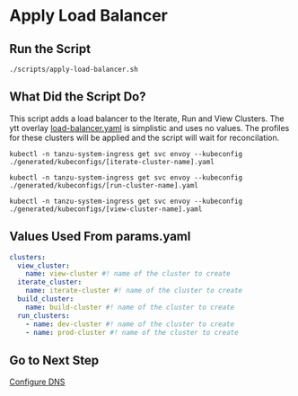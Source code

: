 # Apply Load Balancer

## Run the Script

```shell
./scripts/apply-load-balancer.sh
```

## What Did the Script Do?

This script adds a load balancer to the Iterate, Run and View Clusters. The ytt overlay [load-balancer.yaml](../../profile-overlays/load-balancer.yaml) is simplistic and uses no values. The profiles for these clusters will be applied and the script will wait for reconcilation.

```shell
kubectl -n tanzu-system-ingress get svc envoy --kubeconfig ./generated/kubeconfigs/[iterate-cluster-name].yaml

kubectl -n tanzu-system-ingress get svc envoy --kubeconfig ./generated/kubeconfigs/[run-cluster-name].yaml

kubectl -n tanzu-system-ingress get svc envoy --kubeconfig ./generated/kubeconfigs/[view-cluster-name].yaml
```

## Values Used From params.yaml

```yaml
clusters:
  view_cluster:
    name: view-cluster #! name of the cluster to create
  iterate_cluster:
    name: iterate-cluster #! name of the cluster to create
  build_cluster:
    name: build-cluster #! name of the cluster to create
  run_clusters:
    - name: dev-cluster #! name of the cluster to create
    - name: prod-cluster #! name of the cluster to create
```

## Go to Next Step

[Configure DNS](./02-configure-dns.md)
